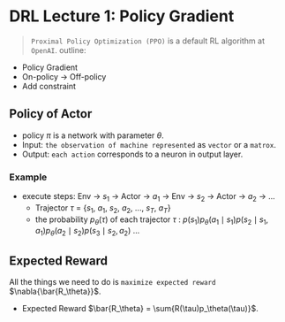 # DRL Lecture 1: Policy Gradient
> `Proximal Policy Optimization (PPO)` is a default RL algorithm at `OpenAI`.
outline:
* Policy Gradient
* On-policy -> Off-policy
* Add constraint  
## Policy of Actor 
* policy $\pi$ is a network with parameter $\theta$.
 * Input: `the observation of machine represented` as `vector` or a `matrox`.
 * Output: `each action` corresponds to a neuron in output layer.
### Example
* execute steps: Env -> $s_1$ -> Actor -> $a_1$ -> Env -> $s_2$ -> Actor -> $a_2$ -> ...
  * Trajector $\tau$ = {$s_1$, $a_1$, $s_2$, $a_2$, ..., $s_T$, $a_T$}
  * the probability $p_\theta(\tau)$ of each trajector $\tau$ : $p(s_1)p_\theta(a_1 \mid s_1)p(s_2 \mid s_1, a_1)p_\theta(a_2 \mid s_2)p(s_3 \mid s_2,a_2)$ ...
## Expected Reward
All the things we need to do is `maximize expected reward` $\nabla{\bar{R_\theta}}$.
* Expected Reward $\bar{R_\theta} = \sum{R(\tau)p_\theta(\tau)}$.
